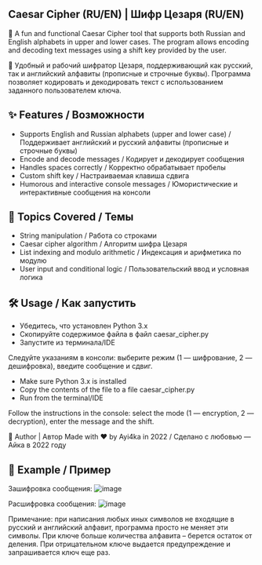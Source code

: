 ## Caesar Cipher (RU/EN) | Шифр Цезаря (RU/EN)

🔐 A fun and functional Caesar Cipher tool that supports both Russian and English alphabets in upper and lower cases. The program allows encoding and decoding text messages using a shift key provided by the user.

🔐 Удобный и рабочий шифратор Цезаря, поддерживающий как русский, так и английский алфавиты (прописные и строчные буквы). Программа позволяет кодировать и декодировать текст с использованием заданного пользователем ключа.

## ✨ Features / Возможности
- Supports English and Russian alphabets (upper and lower case) / Поддерживает английский и русский алфавиты (прописные и строчные буквы)
- Encode and decode messages / Кодирует и декодирует сообщения
- Handles spaces correctly / Корректно обрабатывает пробелы
- Custom shift key / Настраиваемая клавиша сдвига
- Humorous and interactive console messages / Юмористические и интерактивные сообщения на консоли

## 📌 Topics Covered / Темы
- String manipulation / Работа со строками
- Caesar cipher algorithm / Алгоритм шифра Цезаря
- List indexing and modulo arithmetic / Индексация и арифметика по модулю
- User input and conditional logic / Пользовательский ввод и условная логика

## 🛠 Usage / Как запустить
- Убедитесь, что установлен Python 3.x
- Скопируйте содержимое файла в файл caesar_cipher.py
- Запустите из терминала/IDE

Следуйте указаниям в консоли: выберите режим (1 — шифрование, 2 — дешифровка), введите сообщение и сдвиг.

- Make sure Python 3.x is installed
- Copy the contents of the file to a file caesar_cipher.py
- Run from the terminal/IDE

Follow the instructions in the console: select the mode (1 — encryption, 2 — decryption), enter the message and the shift.

🤝 Author | Автор Made with ❤️ by Ayi4ka in 2022 / Сделано с любовью — Айка в 2022 году

## 📎 Example / Пример
Зашифровка сообщения: 
 ![image](https://github.com/user-attachments/assets/48530773-b910-4824-a378-44d548fbdd3a)

Расшифровка сообщения:
 ![image](https://github.com/user-attachments/assets/4179d09b-28a5-4226-8145-cf3018db4b77)

Примечание:  при написания любых иных символов не входящие в русский и английский алфавит, программа просто не меняет эти символы. При ключе больше количества алфавита – берется остаток от деления. При отрицательном ключе выдается предупреждение и запрашивается ключ еще раз. 
